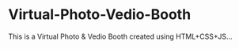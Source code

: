 # Virtual-Photo-Vedio-Booth
This is a  Virtual Photo &amp; Vedio Booth created using HTML+CSS+JS...
